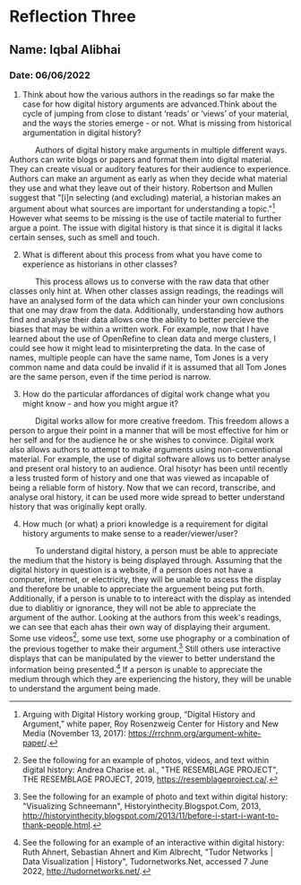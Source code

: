 # Reflection Three
## Name: Iqbal Alibhai
### Date: 06/06/2022

1. Think about how the various authors in the readings so far make the case for how digital history arguments are advanced.Think about the cycle of jumping from close to distant ‘reads’ or ‘views’ of your material, and the ways the stories emerge - or not.
What is missing from historical argumentation in digital history?

&emsp;&emsp;&emsp; Authors of digital history make arguments in multiple different ways. Authors can write blogs or papers and format them into digital material. They can create visual or auditory features for their audience to experience. Authors can make an argument as early as when they decide what material they use and what they leave out of their history. Robertson and Mullen suggest that "[i]n selecting (and excluding) material, a historian makes an argument about what sources are important for understanding a topic."[^1] However what seems to be missing is the use of tactile material to further argue a point. The issue with digital history is that since it is digital it lacks certain senses, such as smell and touch.  

2. What is different about this process from what you have come to experience as historians in other classes?

&emsp;&emsp;&emsp; This process allows us to converse with the raw data that other classes only hint at. When other classes assign readings, the readings will have an analysed form of the data which can hinder your own conclusions that one may draw from the data. Additionally, understanding how authors find and analyse their data allows one the ability to better percieve the biases that may be within a written work. For example, now that I have learned about the use of OpenRefine to clean data and merge clusters, I could see how it might lead to misinterpreting the data. In the case of names, multiple people can have the same name, Tom Jones is a very common name and data could be invalid if it is assumed that all Tom Jones are the same person, even if the time period is narrow.

3. How do the particular affordances of digital work change what you might know - and how you might argue it?

&emsp;&emsp;&emsp; Digital works allow for more creative freedom. This freedom allows a person to argue their point in a manner that will be most effective for him or her self and for the audience he or she wishes to convince. Digital work also allows authors to attempt to make arguments using non-conventional material. For example, the use of digital software allows us to better analyse and present oral history to an audience. Oral hisotyr has been until recently a less trusted form of history and one that was viewed as incapable of being a reliable form of history. Now that we can record, transcribe, and analyse oral history, it can be used more wide spread to better understand history that was originally kept orally. 

4. How much (or what) a priori knowledge is a requirement for digital history arguments to make sense to a reader/viewer/user?

&emsp;&emsp;&emsp; To understand digital history, a person must be able to appreciate the medium that the history is being displayed through. Assuming that the digital history in question is a website, if a person does not have a computer, internet, or electricity, they will be unable to ascess the display and therefore be unable to appreciate the arguement being put forth. Additionally, if a person is unable to to intereact with the display as intended due to diablitiy or ignorance, they will not be able to appreciate the argument of the author. Looking at the authors from this week's readings, we can see that each ahas their own way of displaying their argument. Some use videos[^2], some use text, some use phography or a combination of the previous together to make their argument.[^3] Still others use interactive displays that can be manipulated by the viewer to better understand the information being presented.[^4] If a person is unable to appreciate the medium through which they are experiencing the history, they will be unable to understand the argument being made.

[^1]: Arguing with Digital History working group, “Digital History and Argument,” white paper, Roy Rosenzweig Center for History and New Media
(November 13, 2017): https://rrchnm.org/argument-white-paper/.

[^2]: See the following for an example of photos, videos, and text within digital history: Andrea Charise et. al., "THE RESEMBLAGE PROJECT", THE RESEMBLAGE PROJECT, 2019, https://resemblageproject.ca/.

[^3]: See the following for an example of photo and text within digital history: "Visualizing Schneemann", Historyinthecity.Blogspot.Com, 2013, http://historyinthecity.blogspot.com/2013/11/before-i-start-i-want-to-thank-people.html.

[^4]: See the following for an example of an interactive within digital history: Ruth Ahnert, Sebastian Ahnert and Kim Albrecht, "Tudor Networks | Data Visualization | History", Tudornetworks.Net, accessed 7 June 2022, http://tudornetworks.net/.

